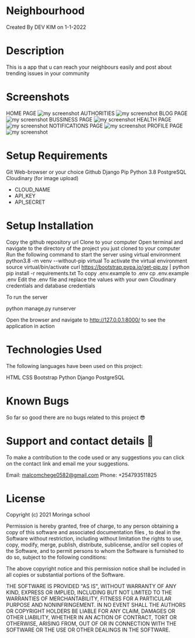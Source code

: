 # Neighbourhood
Created By DEV KIM on 1-1-2022
# Description
This is a app that u can reach your neighbours easily and post about trending issues in your community
# Screenshots
HOME PAGE
![my screenshot](https://media-exp1.licdn.com/dms/image/C4E22AQGyhp0-eh5k6w/feedshare-shrink_800/0/1641923968903?e=1645056000&v=beta&t=antaDwU-HKVYxzkpLS-uq-H81aALOjR-76bLXKS-PC4)
AUTHORITIES
![my screenshot](https://media-exp1.licdn.com/dms/image/C4E22AQFcFZHoUsrCFw/feedshare-shrink_800/0/1641924003034?e=1645056000&v=beta&t=64o_JhvenmfnyvjrMWTTD6irgqKNvUuHiDq6EFJjYCI)
BLOG PAGE
![my screenshot](https://media-exp1.licdn.com/dms/image/C4E22AQGovdyqjgceKA/feedshare-shrink_800/0/1641924023080?e=1645056000&v=beta&t=BgEXU_pBjPmeEfEWyGcEhUIiQo30T9YRvHh4EVoI-e8)
BUSSINESS PAGE
![my screenshot](https://media-exp1.licdn.com/dms/image/C4E22AQH1VNoGZxKpXQ/feedshare-shrink_800/0/1641924044544?e=1645056000&v=beta&t=dN4Nan7MB7vNYvx8-AAMSWr4ZCw3BEjkVp9GlHu9PN0)
HEALTH PAGE
![my screenshot](https://media-exp1.licdn.com/dms/image/C4E22AQEchP-4aF1vMA/feedshare-shrink_800/0/1641924070710?e=1645056000&v=beta&t=B-lPuoei1yCudoqDACgmeUAo5_y35cKAlgfDh71oFmo)
NOTIFICATIONS PAGE
![my screenshot](https://media-exp1.licdn.com/dms/image/C4E22AQGCxI0QIR3weg/feedshare-shrink_800/0/1641924090290?e=1645056000&v=beta&t=nq-ccfPEAd4K1i1tIn8HBYfjHV_QAJOX0IgdA9VfnZs)
PROFILE PAGE
![my screenshot](https://media-exp1.licdn.com/dms/image/C4E22AQGp-vn0qL4t_Q/feedshare-shrink_800/0/1641924106147?e=1645056000&v=beta&t=65RK6vjS4qyLv744KRUuwFVpgWs1Sm28ikNFD-GMPEY)

# Setup Requirements
Git
Web-browser or your choice
Github
Django
Pip
Python 3.8
PostgreSQL
Cloudinary (for image upload)
   - CLOUD_NAME 
   - API_KEY
   - API_SECRET
# Setup Installation
Copy the github repository url
Clone to your computer
Open terminal and navigate to the directory of the project you just cloned to your computer
Run the following command to start the server using virtual environment
python3.8 -m venv --without-pip virtual
To activate the virtual environment
source virtual/bin/activate
curl https://bootstrap.pypa.io/get-pip.py | python
pip install -r requirements.txt
To copy .env.example to .env
cp .env.example .env
Edit the .env file and replace the values with your own Cloudinary credentials and database credentials

To run the server

python manage.py runserver

Open the browser and navigate to http://127.0.0.1:8000/ to see the application in action
# Technologies Used
The following languages have been used on this project:

HTML
CSS
Bootstrap
Python
Django
PostgreSQL

# Known Bugs
So far so good there are no bugs related to this project 😎

# Support and contact details 🙂
To make a contribution to the code used or any suggestions you can click on the contact link and email me your suggestions.

Email: malcomchege0582@gmail.com
Phone: +254793511825
# License
Copyright (c) 2021 Moringa school

Permission is hereby granted, free of charge, to any person obtaining a copy of this software and associated documentation files , to deal in the Software without restriction, including without limitation the rights to use, copy, modify, merge, publish, distribute, sublicense, and/or sell copies of the Software, and to permit persons to whom the Software is furnished to do so, subject to the following conditions:

The above copyright notice and this permission notice shall be included in all copies or substantial portions of the Software.

THE SOFTWARE IS PROVIDED "AS IS", WITHOUT WARRANTY OF ANY KIND, EXPRESS OR IMPLIED, INCLUDING BUT NOT LIMITED TO THE WARRANTIES OF MERCHANTABILITY, FITNESS FOR A PARTICULAR PURPOSE AND NONINFRINGEMENT. IN NO EVENT SHALL THE AUTHORS OR COPYRIGHT HOLDERS BE LIABLE FOR ANY CLAIM, DAMAGES OR OTHER LIABILITY, WHETHER IN AN ACTION OF CONTRACT, TORT OR OTHERWISE, ARISING FROM, OUT OF OR IN CONNECTION WITH THE SOFTWARE OR THE USE OR OTHER DEALINGS IN THE SOFTWARE.
